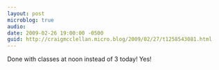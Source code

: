 ```yaml
---
layout: post
microblog: true
audio: 
date: 2009-02-26 19:00:00 -0500
guid: http://craigmcclellan.micro.blog/2009/02/27/t1258543081.html
---
```

Done with classes at noon instead of 3 today! Yes!
